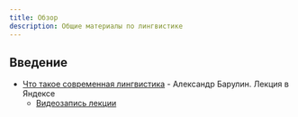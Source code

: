 ```yaml
---
title: Обзор
description: Общие материалы по лингвистике
---
```


## Введение
- [Что такое современная лингвистика][INTRO_1] - Александр Барулин. Лекция
в Яндексе
    - [Видеозапись лекции][INTRO_1.1]

[INTRO_1]: https://habr.com/ru/company/yandex/blog/275827/
[INTRO_1.1]: https://youtu.be/vymZbUaU4lk
